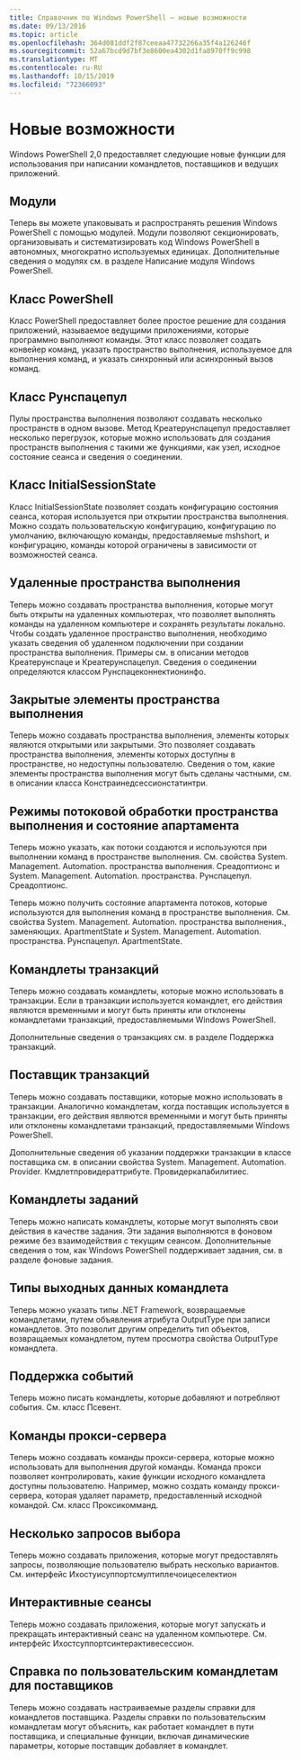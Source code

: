 ```yaml
---
title: Справочник по Windows PowerShell — новые возможности
ms.date: 09/13/2016
ms.topic: article
ms.openlocfilehash: 364d081ddf2f87ceeaa47732266a35f4a126246f
ms.sourcegitcommit: 52a67bcd9d7bf3e8600ea4302d1fa8970ff9c998
ms.translationtype: MT
ms.contentlocale: ru-RU
ms.lasthandoff: 10/15/2019
ms.locfileid: "72366093"
---
```

# <a name="whats-new"></a>Новые возможности

Windows PowerShell 2,0 предоставляет следующие новые функции для использования при написании командлетов, поставщиков и ведущих приложений.

## <a name="modules"></a>Модули

Теперь вы можете упаковывать и распространять решения Windows PowerShell с помощью модулей. Модули позволяют секционировать, организовывать и систематизировать код Windows PowerShell в автономных, многократно используемых единицах. Дополнительные сведения о модулях см. в разделе Написание модуля Windows PowerShell.

## <a name="the-powershell-class"></a>Класс PowerShell

Класс PowerShell предоставляет более простое решение для создания приложений, называемое ведущими приложениями, которые программно выполняют команды. Этот класс позволяет создать конвейер команд, указать пространство выполнения, используемое для выполнения команд, и указать синхронный или асинхронный вызов команд.

## <a name="the-runspacepool-class"></a>Класс Рунспацепул

Пулы пространства выполнения позволяют создавать несколько пространств в одном вызове. Метод Креатерунспацепул предоставляет несколько перегрузок, которые можно использовать для создания пространств выполнения с такими же функциями, как узел, исходное состояние сеанса и сведения о соединении.

## <a name="the-initialsessionstate-class"></a>Класс InitialSessionState

Класс InitialSessionState позволяет создать конфигурацию состояния сеанса, которая используется при открытии пространства выполнения. Можно создать пользовательскую конфигурацию, конфигурацию по умолчанию, включающую команды, предоставляемые mshshort, и конфигурацию, команды которой ограничены в зависимости от возможностей сеанса.

## <a name="remote-runspaces"></a>Удаленные пространства выполнения

Теперь можно создавать пространства выполнения, которые могут быть открыты на удаленных компьютерах, что позволяет выполнять команды на удаленном компьютере и сохранять результаты локально. Чтобы создать удаленное пространство выполнения, необходимо указать сведения об удаленном подключении при создании пространства выполнения. Примеры см. в описании методов Креатерунспаце и Креатерунспацепул. Сведения о соединении определяются классом Рунспацеконнектионинфо.

## <a name="private-runspace-elements"></a>Закрытые элементы пространства выполнения

Теперь можно создавать пространства выполнения, элементы которых являются открытыми или закрытыми. Это позволяет создавать пространства выполнения, элементы которых доступны в пространстве, но недоступны пользователю. Сведения о том, какие элементы пространства выполнения могут быть сделаны частными, см. в описании класса Констраинедсессионстатинтри.

## <a name="runspace-threading-modes-and-apartment-state"></a>Режимы потоковой обработки пространства выполнения и состояние апартамента

Теперь можно указать, как потоки создаются и используются при выполнении команд в пространстве выполнения. См. свойства System. Management. Automation. пространства выполнения. Среадоптионс и System. Management. Automation. пространства. Рунспацепул. Среадоптионс.

Теперь можно получить состояние апартамента потоков, которые используются для выполнения команд в пространстве выполнения. См. свойства System. Management. Automation. пространства выполнения., заменяющих. ApartmentState и System. Management. Automation. пространства. Рунспацепул. ApartmentState.

## <a name="transaction-cmdlets"></a>Командлеты транзакций

Теперь можно создавать командлеты, которые можно использовать в транзакции. Если в транзакции используется командлет, его действия являются временными и могут быть приняты или отклонены командлетами транзакций, предоставляемыми Windows PowerShell.

Дополнительные сведения о транзакциях см. в разделе Поддержка транзакций.

## <a name="transaction-provider"></a>Поставщик транзакций

Теперь можно создавать поставщики, которые можно использовать в транзакции. Аналогично командлетам, когда поставщик используется в транзакции, его действия являются временными и могут быть приняты или отклонены командлетами транзакций, предоставляемыми Windows PowerShell.

Дополнительные сведения об указании поддержки транзакции в классе поставщика см. в описании свойства System. Management. Automation. Provider. Кмдлетпровидераттрибуте. Провидеркапабилитиес.

## <a name="job-cmdlets"></a>Командлеты заданий

Теперь можно написать командлеты, которые могут выполнять свои действия в качестве задания. Эти задания выполняются в фоновом режиме без взаимодействия с текущим сеансом. Дополнительные сведения о том, как Windows PowerShell поддерживает задания, см. в разделе фоновые задания.

## <a name="cmdlet-output-types"></a>Типы выходных данных командлета

Теперь можно указать типы .NET Framework, возвращаемые командлетами, путем объявления атрибута OutputType при записи командлетов. Это позволит другим определить тип объектов, возвращаемых командлетом, путем просмотра свойства OutputType командлета.

## <a name="event-support"></a>Поддержка событий

Теперь можно писать командлеты, которые добавляют и потребляют события. См. класс Псевент.

## <a name="proxy-commands"></a>Команды прокси-сервера

Теперь можно создавать команды прокси-сервера, которые можно использовать для выполнения другой команды. Команда прокси позволяет контролировать, какие функции исходного командлета доступны пользователю. Например, можно создать команду прокси-сервера, которая удаляет параметр, предоставленный исходной командой. См. класс Проксикомманд.

## <a name="multiple-choice-prompts"></a>Несколько запросов выбора

Теперь можно создавать приложения, которые могут предоставлять запросы, позволяющие пользователю выбрать несколько вариантов. См. интерфейс Ихостуисуппортсмултиплечоицеселектион

## <a name="interactive-sessions"></a>Интерактивные сеансы

Теперь можно создавать приложения, которые могут запускать и прекращать интерактивный сеанс на удаленном компьютере.
См. интерфейс Ихостсуппортсинтерактивесессион.

## <a name="custom-cmdlet-help-for-providers"></a>Справка по пользовательским командлетам для поставщиков

Теперь можно создавать настраиваемые разделы справки для командлетов поставщика. Разделы справки по пользовательским командлетам могут объяснить, как работает командлет в пути поставщика, и специальные функции, включая динамические параметры, которые поставщик добавляет в командлет.
